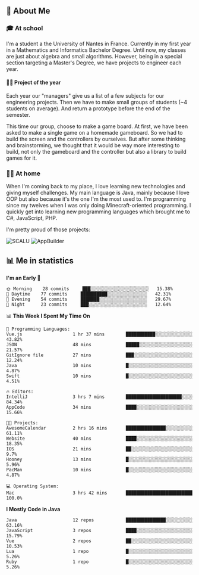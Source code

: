 ## 👀 About Me

### 🎓 At school

I'm a student a the University of Nantes in France. Currently in my first year in a Mathematics and Informatics Bachelor Degree. Until now, my classes are just about algebra and small algorithms. However, being in a special section targeting a Master's Degree, we have projects to engineer each year. 

#### 🔧🔬 Project of the year

Each year our "managers" give us a list of a few subjects for our engineering projects. Then we have to make small groups of students (~4 students on average). And return a prototype before the end of the semester.

This time our group, choose to make a game board. At first, we have been asked to make a single game on a homemade gameboard. So we had to build the screen and the controllers by ourselves. 
But after some thinking and brainstorming, we thought that it would be way more interesting to build, not only the gameboard and the controller but also a library to build games for it.

### 👨‍💻 At home

When I'm coming back to my place, I love learning new technologies and giving myself challenges. My main language is Java, mainly because I love OOP but also because it's the one I'm the most used to. I'm programming since my twelves when I was only doing Minecraft-oriented programming.  I quickly get into learning new programming languages which brought me to C#, JavaScript, PHP. 

I'm pretty proud of those projects:

![SCALU](https://github-readme-stats.vercel.app/api/pin?username=renardfute&repo=SCALU)
![AppBuilder](https://github-readme-stats.vercel.app/api/pin?username=pulsedev2&repo=AppBuilder)

## 📊 Me in statistics
<!--START_SECTION:waka-->
**I'm an Early 🐤** 

```text
🌞 Morning    28 commits     ███░░░░░░░░░░░░░░░░░░░░░░   15.38% 
🌆 Daytime    77 commits     ██████████░░░░░░░░░░░░░░░   42.31% 
🌃 Evening    54 commits     ███████░░░░░░░░░░░░░░░░░░   29.67% 
🌙 Night      23 commits     ███░░░░░░░░░░░░░░░░░░░░░░   12.64%

```


📊 **This Week I Spent My Time On** 

```text
💬 Programming Languages: 
Vue.js                   1 hr 37 mins        ███████████░░░░░░░░░░░░░░   43.82% 
JSON                     48 mins             █████░░░░░░░░░░░░░░░░░░░░   21.57% 
GitIgnore file           27 mins             ███░░░░░░░░░░░░░░░░░░░░░░   12.24% 
Java                     10 mins             █░░░░░░░░░░░░░░░░░░░░░░░░   4.87% 
Swift                    10 mins             █░░░░░░░░░░░░░░░░░░░░░░░░   4.51%

🔥 Editors: 
IntelliJ                 3 hrs 7 mins        █████████████████████░░░░   84.34% 
AppCode                  34 mins             ████░░░░░░░░░░░░░░░░░░░░░   15.66%

🐱‍💻 Projects: 
AwesomeCalendar          2 hrs 16 mins       ███████████████░░░░░░░░░░   61.11% 
Website                  40 mins             ████░░░░░░░░░░░░░░░░░░░░░   18.35% 
IOS                      21 mins             ██░░░░░░░░░░░░░░░░░░░░░░░   9.7% 
Hooney                   13 mins             █░░░░░░░░░░░░░░░░░░░░░░░░   5.96% 
PacMan                   10 mins             █░░░░░░░░░░░░░░░░░░░░░░░░   4.87%

💻 Operating System: 
Mac                      3 hrs 42 mins       █████████████████████████   100.0%

```

**I Mostly Code in Java** 

```text
Java                     12 repos            ███████████████░░░░░░░░░░   63.16% 
JavaScript               3 repos             ████░░░░░░░░░░░░░░░░░░░░░   15.79% 
Vue                      2 repos             ██░░░░░░░░░░░░░░░░░░░░░░░   10.53% 
Lua                      1 repo              █░░░░░░░░░░░░░░░░░░░░░░░░   5.26% 
Ruby                     1 repo              █░░░░░░░░░░░░░░░░░░░░░░░░   5.26%

```



<!--END_SECTION:waka-->
